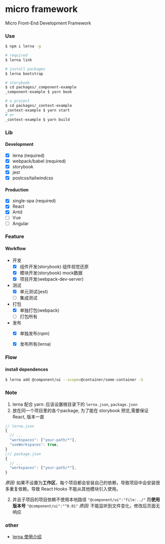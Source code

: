 # micro framework

Micro Front-End Development Framework

### Use

``` bash
$ npm i lerna -g

# required 
$ lerna link

# install packages
$ lerna bootstrap

# storybook
$ cd packages/_component-example
_component-example $ yarn book

# a project
$ cd packages/_context-example
_context-example $ yarn start 
# or 
_context-example $ yarn build
```

### Lib

#### Development

- [x] lerna (required)
- [x] webpack/babel (required)
- [x] storybook
- [x] jest
- [x] postcss/tailwindcss

#### Production

- [x] single-spa (required)
- [x] React
- [x] Antd
- [ ] Vue
- [ ] Angular

### Feature

#### Workflow

- 开发
  - [x] 组件开发(storybook) 组件视觉还原
  - [x] 模块开发(storybook) mock数据
  - [x] 项目开发(webpack-dev-server)
- 测试
  - [x] 单元测试(jest)
  - [ ] 集成测试
- 打包
  - [x] 单独打包(webpack)
  - [ ] 打包所有
- 发布
  - [x] 单独发布(npm)
  - [x] 发布所有(lerna)



### Flow

#### install dependences


``` bash
$ lerna add @component/ui --scope=@container/some-container -S
```



### Note

1. lerna 配合 yarn: 应该设置根目录下的 `lerna.json`, `package.json`
2. 放在同一个项目里的各个package, 为了能在 storybook 预览,需要保证 React, 版本一直


```js
// lerna.json
{
  // ...
  "workspaces": ["your-path/*"],
  "useWorkspaces": true,
}
/// package.json
{
  // ...
  "workspaces": ["your-path/*"],
}
```

*原因*: 如果不设置为**工作区**，每个项目都会安装自己的依赖，导致项目中会安装很多重复依赖。导致 React
Hooks 不能从其他模块引入使用。 


2. 并且子项目的项目依赖不使用本地路径 `"@component/ui":"file:../"` 而**使用版本号** `"@component/ui":"^0.01"`
*原因*: 不能监听到文件变化，修改后页面无响应



### other

- [lerna 使用介绍](https://juejin.im/post/5ced1609e51d455d850d3a6c)
